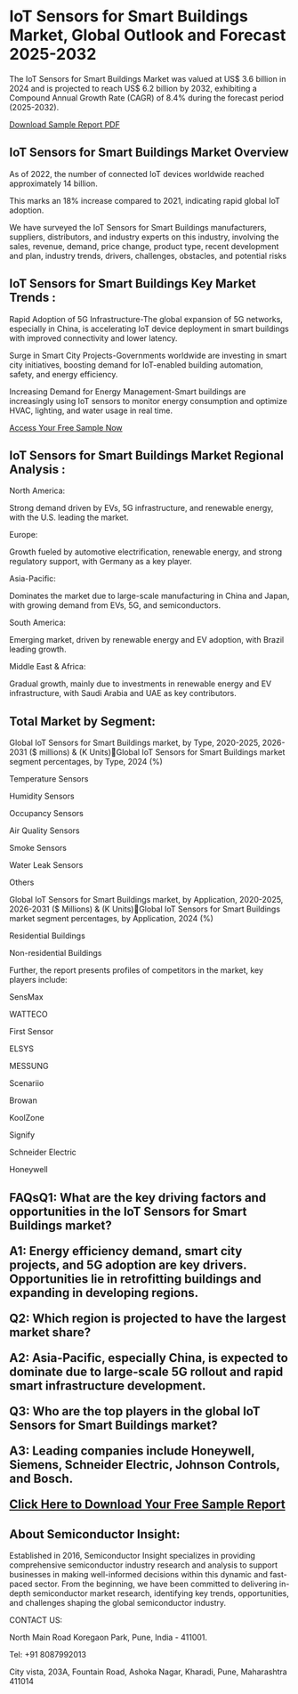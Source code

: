 <h1>IoT Sensors for Smart Buildings Market, Global Outlook and Forecast 2025-2032</h1>

The IoT Sensors for Smart Buildings Market was valued at US$ 3.6 billion in 2024 and is projected to reach US$ 6.2 billion by 2032, exhibiting a Compound Annual Growth Rate (CAGR) of 8.4% during the forecast period (2025-2032).

[Download Sample Report PDF ](https://semiconductorinsight.com/download-sample-report/?product_id=88207)

<h2>IoT Sensors for Smart Buildings Market Overview</h2>

As of 2022, the number of connected IoT devices worldwide reached approximately 14 billion.

This marks an 18% increase compared to 2021, indicating rapid global IoT adoption.

We have surveyed the IoT Sensors for Smart Buildings manufacturers, suppliers, distributors, and industry experts on this industry, involving the sales, revenue, demand, price change, product type, recent development and plan, industry trends, drivers, challenges, obstacles, and potential risks 

<h2>IoT Sensors for Smart Buildings Key Market Trends  :</h2>

Rapid Adoption of 5G Infrastructure-The global expansion of 5G networks, especially in China, is accelerating IoT device deployment in smart buildings with improved connectivity and lower latency.

Surge in Smart City Projects-Governments worldwide are investing in smart city initiatives, boosting demand for IoT-enabled building automation, safety, and energy efficiency.

Increasing Demand for Energy Management-Smart buildings are increasingly using IoT sensors to monitor energy consumption and optimize HVAC, lighting, and water usage in real time.

[Access Your Free Sample Now](https://semiconductorinsight.com/report/iot-sensors-for-smart-buildings-market/)

<h2>IoT Sensors for Smart Buildings Market Regional Analysis :</h2>

North America:

Strong demand driven by EVs, 5G infrastructure, and renewable energy, with the U.S. leading the market.

Europe:

Growth fueled by automotive electrification, renewable energy, and strong regulatory support, with Germany as a key player.

Asia-Pacific:

Dominates the market due to large-scale manufacturing in China and Japan, with growing demand from EVs, 5G, and semiconductors.

South America:

Emerging market, driven by renewable energy and EV adoption, with Brazil leading growth.

Middle East & Africa:

Gradual growth, mainly due to investments in renewable energy and EV infrastructure, with Saudi Arabia and UAE as key contributors.

<h2>Total Market by Segment:</h2>

Global IoT Sensors for Smart Buildings market, by Type, 2020-2025, 2026-2031 ($ millions) & (K Units)Global IoT Sensors for Smart Buildings market segment percentages, by Type, 2024 (%)

Temperature Sensors

Humidity Sensors

Occupancy Sensors

Air Quality Sensors

Smoke Sensors

Water Leak Sensors

Others

Global IoT Sensors for Smart Buildings market, by Application, 2020-2025, 2026-2031 ($ Millions) & (K Units)Global IoT Sensors for Smart Buildings market segment percentages, by Application, 2024 (%)

Residential Buildings

Non-residential Buildings

Further, the report presents profiles of competitors in the market, key players include:

SensMax

WATTECO

First Sensor

ELSYS

MESSUNG

Scenariio

Browan

KoolZone

Signify

Schneider Electric

Honeywell

<h2>FAQs<?

Q1: What are the key driving factors and opportunities in the IoT Sensors for Smart Buildings market?

A1: Energy efficiency demand, smart city projects, and 5G adoption are key drivers. Opportunities lie in retrofitting buildings and expanding in developing regions.

Q2: Which region is projected to have the largest market share?

A2: Asia-Pacific, especially China, is expected to dominate due to large-scale 5G rollout and rapid smart infrastructure development.

Q3: Who are the top players in the global IoT Sensors for Smart Buildings market?

A3: Leading companies include Honeywell, Siemens, Schneider Electric, Johnson Controls, and Bosch.

[Click Here to Download Your Free Sample Report ](https://semiconductorinsight.com/download-sample-report/?product_id=88207)

<h2>About Semiconductor Insight:</h2>

Established in 2016, Semiconductor Insight specializes in providing comprehensive semiconductor industry research and analysis to support businesses in making well-informed decisions within this dynamic and fast-paced sector. From the beginning, we have been committed to delivering in-depth semiconductor market research, identifying key trends, opportunities, and challenges shaping the global semiconductor industry.

CONTACT US:

North Main Road Koregaon Park, Pune, India - 411001.

Tel: +91 8087992013

City vista, 203A, Fountain Road, Ashoka Nagar, Kharadi, Pune, Maharashtra 411014

